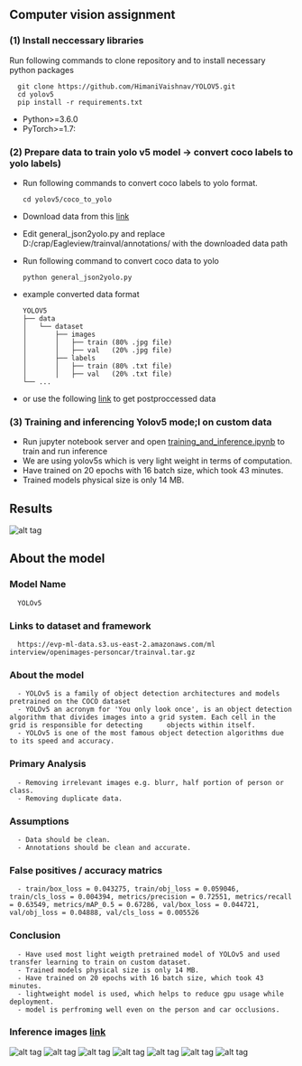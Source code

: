 ## Computer vision assignment 

### (1) Install neccessary libraries

      
Run following commands to clone repository and to install necessary python packages

      git clone https://github.com/HimaniVaishnav/YOLOV5.git  
      cd yolov5  
      pip install -r requirements.txt  

- Python>=3.6.0
- PyTorch>=1.7: 

### (2) Prepare data to train yolo v5 model -> convert coco labels to yolo labels)
- Run following commands to convert coco labels to yolo format.

      cd yolov5/coco_to_yolo

- Download data from this [link](https://evp-ml-data.s3.us-east-2.amazonaws.com/ml%20interview/openimages-personcar/trainval.tar.gz)
- Edit general_json2yolo.py and replace D:/crap/Eagleview/trainval/annotations/ with the downloaded data path
- Run following command to convert coco data to yolo

      python general_json2yolo.py

- example converted data format

      YOLOV5  
      ├── data  
      │   └── dataset  
      │       ├── images   
      │       │   ├── train (80% .jpg file)  
      │       │   ├── val   (20% .jpg file)  
      │       ├── labels  
      │       │   ├── train (80% .txt file)  
      │       │   ├── val   (20% .txt file)    
      └── ...
      
- or use the following [link](https://drive.google.com/file/d/1NH1TQOuChONS_L4GPvX272eVOeCwvYyZ/view?usp=sharing) to get postproccessed data


### (3) Training and inferencing Yolov5 mode;l on custom data

- Run jupyter notebook server and open [training_and_inference.ipynb](training_and_inference.ipynb) to train and run inference    
- We are using yolov5s which is very light weight in terms of computation.    
- Have trained on 20 epochs with 16 batch size, which took 43 minutes.                                                         
- Trained models physical size is only 14 MB.
                                                                                          
## Results

![alt tag](https://github.com/HimaniVaishnav/YOLOV5/blob/main/runs/train/exp/val_batch2_pred.jpg)


## About the model

### Model Name
      
      YOLOv5
 
### Links to dataset and framework

      https://evp-ml-data.s3.us-east-2.amazonaws.com/ml interview/openimages-personcar/trainval.tar.gz 
     
### About the model

      - YOLOv5 is a family of object detection architectures and models pretrained on the COCO dataset
      - YOLOv5 an acronym for 'You only look once', is an object detection algorithm that divides images into a grid system. Each cell in the grid is responsible for detecting      objects within itself.
      - YOLOv5 is one of the most famous object detection algorithms due to its speed and accuracy.
      
### Primary Analysis

      - Removing irrelevant images e.g. blurr, half portion of person or class.
      - Removing duplicate data.
     
### Assumptions

      - Data should be clean.
      - Annotations should be clean and accurate.
    
### False positives / accuracy matrics
     
      - train/box_loss = 0.043275, train/obj_loss = 0.059046, train/cls_loss = 0.004394, metrics/precision = 0.72551, metrics/recall = 0.63549, metrics/mAP_0.5 = 0.67286, val/box_loss = 0.044721, val/obj_loss = 0.04888, val/cls_loss = 0.005526
      
### Conclusion

      - Have used most light weigth pretrained model of YOLOv5 and used transfer learning to train on custom dataset.
      - Trained models physical size is only 14 MB.
      - Have trained on 20 epochs with 16 batch size, which took 43 minutes.
      - lightweight model is used, which helps to reduce gpu usage while deployment.
      - model is perfroming well even on the person and car occlusions.
      
      
### Inference images [link](https://github.com/HimaniVaishnav/YOLOV5/blob/main/runs/detect/exp)      
  ![alt tag](https://github.com/HimaniVaishnav/YOLOV5/blob/main/runs/detect/exp/image_000000113.jpg)
  ![alt tag](https://github.com/HimaniVaishnav/YOLOV5/blob/main/runs/detect/exp/image_000000144.jpg)
  ![alt tag](https://github.com/HimaniVaishnav/YOLOV5/blob/main/runs/detect/exp/image_000000149.jpg)
  ![alt tag](https://github.com/HimaniVaishnav/YOLOV5/blob/main/runs/detect/exp/image_000000216.jpg)
  ![alt tag](https://github.com/HimaniVaishnav/YOLOV5/blob/main/runs/detect/exp/image_000000221.jpg)
  ![alt tag](https://github.com/HimaniVaishnav/YOLOV5/blob/main/runs/detect/exp/image_000000365.jpg)
  ![alt tag](https://github.com/HimaniVaishnav/YOLOV5/blob/main/runs/detect/exp/image_000000180.jpg)
      
      
